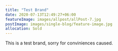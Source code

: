 ```yaml
---
title: "Test Brand"
date: 2020-07-13T12:49:27+06:00
featureImage: images/allpost/allPost-7.jpg
postImage: images/single-blog/feature-image.jpg
allocation: Sold
---
```


This is a test brand, sorry for conviniences caused.